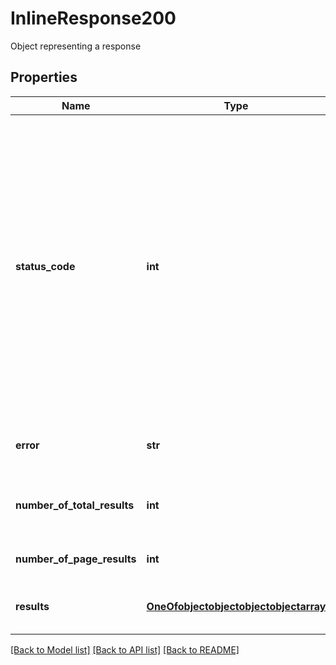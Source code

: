 # InlineResponse200

Object representing a response
## Properties
Name | Type | Description | Notes
------------ | ------------- | ------------- | -------------
**status_code** | **int** | An integer indicating the result of the request. Acceptable values are:   - 1:OK   - 100:Invalid API Key   - 101:Object Not Found   - 102:Error in URL Format   - 103:&#39;jsonp&#39; format requires a &#39;json_callback&#39; argument   - 104:Filter Error   - 105:Subscriber only video is for subscribers only  | [optional] 
**error** | **str** | A text string representing the status_code | [optional] 
**number_of_total_results** | **int** | The number of total results matching the filter conditions specified | [optional] 
**number_of_page_results** | **int** | The number of results on this page | [optional] 
**results** | [**OneOfobjectobjectobjectobjectarray**](OneOfobjectobjectobjectobjectarray.md) | Zero or more items that match the filters specified | [optional] 

[[Back to Model list]](../README.md#documentation-for-models) [[Back to API list]](../README.md#documentation-for-api-endpoints) [[Back to README]](../README.md)


